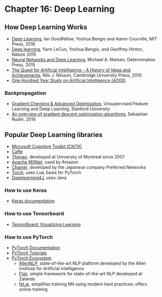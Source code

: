 # Chapter 16: Deep Learning

## How Deep Learning Works

- [Deep Learning](https://www.deeplearningbook.org/), Ian Goodfellow, Yoshua Bengio and Aaron Courville, MIT Press, 2016
- [Deep learning](https://www.nature.com/articles/nature14539), Yann LeCun, Yoshua Bengio, and Geoffrey Hinton, Nature 2015
- [Neural Networks and Deep Learning](http://neuralnetworksanddeeplearning.com/), Michael A. Nielsen, Determination Press, 2015
- [The Quest for Artificial Intelligence - A History of Ideas and Achievements](https://ai.stanford.edu/~nilsson/QAI/qai.pdf), Nils J. Nilsson, Cambridge University Press, 2010
- [One Hundred Year Study on Artificial Intelligence (AI100)](https://ai100.stanford.edu/)


### Backpropagation

- [Gradient Checking & Advanced Optimization](http://ufldl.stanford.edu/wiki/index.php/Gradient_checking_and_advanced_optimization), Unsupervised Feature Learning and Deep Learning, Stanford University
- [An overview of gradient descent optimization algorithms](http://ruder.io/optimizing-gradient-descent/index.html#momentum), Sebastian Ruder, 2016



## Popular Deep Learning libraries

- [Microsoft Cognitive Toolkit (CNTK)](https://github.com/Microsoft/CNTK)
- [Caffe](http://caffe.berkeleyvision.org/)
- [Thenao](http://www.deeplearning.net/software/theano/), developed at University of Montreal since 2007
- [Apache MXNet](https://mxnet.apache.org/), used by Amazon
- [Chainer](https://chainer.org/), developed by the Japanese company Preferred Networks
- [Torch](http://torch.ch/), uses Lua, basis for PyTorch
- [Deeplearning4J](https://deeplearning4j.org/), uses Java
### How to use Keras

- [Keras documentation](https://keras.io/)

### How to use Tensorboard

- [TensorBoard: Visualizing Learning](https://www.tensorflow.org/guide/summaries_and_tensorboard)

### How to use PyTorch

- [PyTorch Documentation](https://pytorch.org/docs)
- [PyTorch Tutorials](https://pytorch.org/tutorials)
- [PyTorch Ecosystem](https://pytorch.org/ecosystem)
    - [AllenNLP](https://allennlp.org/), state-of-the-art NLP platform developed by the Allen Institute for Artificial Intelligence
    - [Flair](https://github.com/zalandoresearch/flair),  simple framework for state-of-the-art NLP developed at Zalando
    - [fst.ai](http://www.fast.ai/), simplifies training NN using modern best practices; offers online training